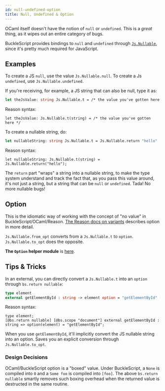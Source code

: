 ```yaml
---
id: null-undefined-option
title: Null, Undefined & Option
---
```


OCaml itself doesn't have the notion of `null` or `undefined`. This is a _great_ thing, as it wipes out an entire category of bugs.

BuckleScript provides bindings to `null` and `undefined` through [`Js.Nullable`](https://bucklescript.github.io/bucklescript/api/Js.Nullable.html), since it's pretty much required for JavaScript.

## Examples

To create a JS `null`, use the value `Js.Nullable.null`. To create a Js `undefined`, use `Js.Nullable.undefined`.

If you're receiving, for example, a JS string that can also be null, type it as:

```ocaml
let theJsValue: string Js.Nullable.t = /* the value you've gotten here */
```

Reason syntax:

```reason
let theJsValue: Js.Nullable.t(string) = /* the value you've gotten here */
```

To create a nullable string, do:

```ocaml
let nullableString: string Js.Nullable.t = Js.Nullable.return "hello"
```

Reason syntax:

```reason
let nullableString: Js.Nullable.t(string) = Js.Nullable.return("hello");
```

The `return` part "wraps" a string into a nullable string, to make the type system understand and track the fact that, as you pass this value around, it's not just a string, but a string that can be `null` or `undefined`. Tada! No more nullable bugs!

## Option

This is the idiomatic way of working with the concept of "no value" in BuckleScript/OCaml/Reason. [The Reason docs on variants](https://reasonml.github.io/guide/language/variant#option) describes option in more detail.

`Js.Nullable.from_opt` converts from a `Js.Nullable.t` to `option`. `Js.Nullable.to_opt` does the opposite.

**The `Option` helper module** is [here](https://bucklescript.github.io/bucklescript/api/Js.Option.html).

## Tips & Tricks

In an external, you can directly convert a `Js.Nullable.t` into an `option` through `bs.return nullable`:

```ocaml
type element
external getElementById : string -> element option = "getElementById" [@@bs.scope "document"][@@bs.return nullable]
```

Reason syntax:

```reason
type element;
[@bs.return nullable] [@bs.scope "document"] external getElementById : string => option(element) = "getElementById";
```

When you use `getElementById`, it'll implicitly convert the JS nullable string into an option. Saves you an explicit conversion through `Js.Nullable.to_opt`.

### Design Decisions

OCaml/BuckleScript option is a "boxed" value. Under BuckleScript, a `None` is compiled into `0` and a `Some foo` is compiled into `[foo]`. The above `bs.return nullable` smartly removes such boxing overhead when the returned value is destructed in the same routine.

